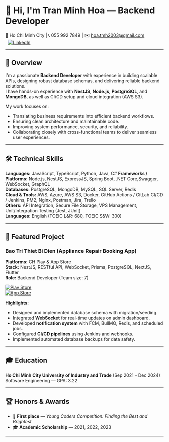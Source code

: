# 👋 Hi, I'm Tran Minh Hoa — Backend Developer

📍 Ho Chi Minh City | 📞 055 992 7849 | ✉️ hoa.tmh2003@gmail.com 
<a href="https://www.linkedin.com/in/minhhoatran763" target="_blank">
  <img src="https://img.icons8.com/color/24/000000/linkedin.png" alt="LinkedIn" style="vertical-align:middle; margin-left:8px"/>
</a>

---

## 🚀 Overview

I'm a passionate **Backend Developer** with experience in building scalable APIs, designing robust database schemas, and delivering reliable backend solutions.  
I have hands-on experience with **NestJS**, **Node.js**, **PostgreSQL**, and **MongoDB**, as well as CI/CD setup and cloud integration (AWS S3).

My work focuses on:
- Translating business requirements into efficient backend workflows.
- Ensuring clean architecture and maintainable code.
- Improving system performance, security, and reliability.
- Collaborating closely with cross-functional teams to deliver seamless user experiences.

---

## 🛠 Technical Skills

**Languages:** JavaScript, TypeScript, Python, Java, C#
**Frameworks / Platforms:** Node.js, NestJS, ExpressJS, Spring Boot, .NET Core,Swagger, WebSocket, GraphQL  
**Databases:** PostgreSQL, MongoDB, MySQL, SQL Server, Redis  
**Cloud & Tools:** AWS, Azure, AWS S3, Docker, GitHub Actions / GitLab CI/CD / Jenkins, PM2, Nginx, Postman, Jira, Trello  
**Others:** API Integration, Secure File Storage, VPS Management, Unit/Integration Testing (Jest, JUnit)  
**Languages:** English (TOEIC L&R: 680, TOEIC S&W: 300)  

---

## 📌 Featured Project

### **Bao Tri Thiet Bi Dien** (Appliance Repair Booking App)  
**Platforms:** CH Play & App Store  
**Stack:** NestJS, RESTful API, WebSocket, Prisma, PostgreSQL, NextJS, Flutter  
**Role:** Backend Developer (Team size: 7)  

[![Play Store](https://img.shields.io/badge/Play%20Store-Download-green?style=for-the-badge&logo=google-play&logoColor=white)](https://play.google.com/store/apps/details?id=com.dien_lanh_khoa_van.app&pli=1)  
[![App Store](https://img.shields.io/badge/App%20Store-Download-blue?style=for-the-badge&logo=app-store&logoColor=white)](https://apps.apple.com/us/app/b%E1%BA%A3o-tr%C3%AC-thi%E1%BA%BFt-b%E1%BB%8B-%C4%91i%E1%BB%87n/id6748032628?platform=iphone)

**Highlights:**
- Designed and implemented database schema with migration/seeding.
- Integrated **WebSocket** for real-time updates on admin dashboard.
- Developed **notification system** with FCM, BullMQ, Redis, and scheduled jobs.
- Configured **CI/CD pipelines** using Jenkins and webhooks.
- Implemented automated database backups for data safety.

---

## 🎓 Education
**Ho Chi Minh City University of Industry and Trade** (Sep 2021 – Dec 2024)  
Software Engineering — GPA: 3.22  

---

## 🏆 Honors & Awards
- 🥇 **First place** — *Young Coders Competition: Finding the Best and Brightest*  
- 🎓 **Academic Scholarship** — 2021, 2022, 2023  

---
